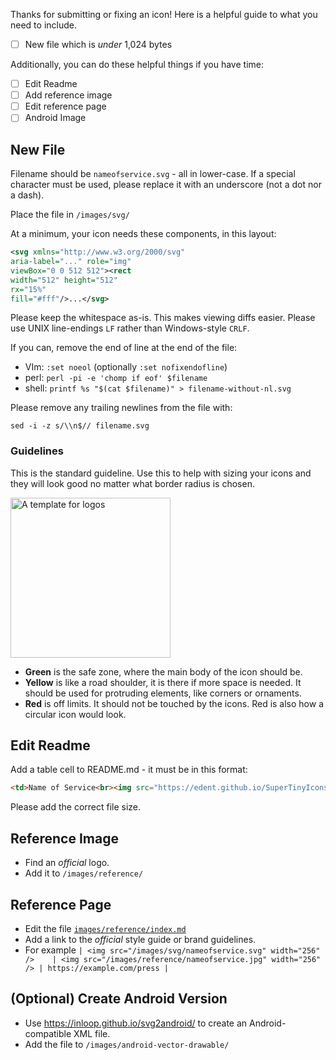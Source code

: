 Thanks for submitting or fixing an icon! Here is a helpful guide to what you need to include.

- [ ] New file which is *under* 1,024 bytes


Additionally, you can do these helpful things if you have time:
- [ ] Edit Readme
- [ ] Add reference image
- [ ] Edit reference page
- [ ] Android Image

## New File

Filename should be `nameofservice.svg` - all in lower-case.
If a special character must be used, please replace it with an underscore (not a dot nor a dash).

Place the file in `/images/svg/`

At a minimum, your icon needs these components, in this layout:

```svg
<svg xmlns="http://www.w3.org/2000/svg"
aria-label="..." role="img"
viewBox="0 0 512 512"><rect
width="512" height="512"
rx="15%"
fill="#fff"/>...</svg>
```

Please keep the whitespace as-is. This makes viewing diffs easier. Please use UNIX line-endings `LF` rather than Windows-style `CRLF`.

If you can, remove the end of line at the end of the file:
* VIm: `:set noeol` (optionally `:set nofixendofline`)
* perl: `perl -pi -e 'chomp if eof' $filename`
* shell: `printf %s "$(cat $filename)" > filename-without-nl.svg`

Please remove any trailing newlines from the file with:

`sed -i -z s/\\n$// filename.svg`

### Guidelines

This is the standard guideline. Use this to help with sizing your icons and they will look good no matter what border radius is chosen.

<img src="https://edent.github.io/SuperTinyIcons/images/guidelines/guideline.svg" width="256" alt="A template for logos" />

- **Green** is the safe zone, where the main body of the icon should be.
- **Yellow** is like a road shoulder, it is there if more space is needed. It should be used for protruding elements, like corners or ornaments.
- **Red** is off limits. It should not be touched by the icons. Red is also how a circular icon would look.


## Edit Readme

Add a table cell to README.md - it must be in this format:

```html
<td>Name of Service<br><img src="https://edent.github.io/SuperTinyIcons/images/svg/nameofservice.svg" width="125" title="Name Of Service"/><br>123 Bytes</td>
```

Please add the correct file size.

## Reference Image

* Find an *official* logo.
* Add it to `/images/reference/`

## Reference Page

* Edit the file [`images/reference/index.md`](images/reference/index.md)
* Add a link to the *official* style guide or brand guidelines.
* For example `| <img src="/images/svg/nameofservice.svg" width="256" />	| <img src="/images/reference/nameofservice.jpg" width="256" />	| https://example.com/press |`

## (Optional) Create Android Version

* Use https://inloop.github.io/svg2android/ to create an Android-compatible XML file.
* Add the file to `/images/android-vector-drawable/`
